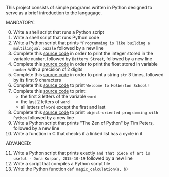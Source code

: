 This project consists of simple programs written in Python designed to serve as a brief introduction to the langugage. 

MANDATORY:

0. Write a shell script that runs a Python script
1. Write a shell script that runs Python code
2. Write a Python script that prints `"Programming is like building a multilingual puzzle` followed by a new line
3. Complete this [source code](https://intranet.hbtn.io/rltoken/0i-Pnpg2KOknFsKP1aTbMw) in order to print the integer stored in the variable `number`, followed by `Battery Street`, followed by a new line
4. Complete this [source code](https://intranet.hbtn.io/rltoken/PIUHr_JgW70Vdl8RMF3dlw) in order to print the float stored in variable `number` with a precision of 2 digits
5. Complete this [source code](https://intranet.hbtn.io/rltoken/SsZaCpUT5-6nybzBeUkHyw) in order to print a string `str` 3 times, followed by its first 9 characters
6. Complete this [source code](https://intranet.hbtn.io/rltoken/ZkKe9rR2Wmml7czNY0BuiA) to print `Welcome to Holberton School!`
7. Complete this [source code](https://intranet.hbtn.io/rltoken/dJ-bm1rlE4YnA9KxKWr-dw) to print:
   * the first 3 letters of the variable `word`
   * the last 2 letters of `word`
   * all letters of `word` except the first and last
8. Complete this [source code](https://intranet.hbtn.io/rltoken/nmjfA3M8cUyPTqrAts6YTw) to print `object-oriented programming with Python` followed by a new line
9. Write a Python script that prints "The Zen of Python" by Tim Peters, followed by a new line
10. Write a function in C that checks if a linked list has a cycle in it

ADVANCED:

11. Write a Python script that prints exactly `and that piece of art is useful - Dora Korpar, 2015-10-19` followed by a new line
12. Write a script that compiles a Python script file
13. Write the Python function `def magic_calculation(a, b)`